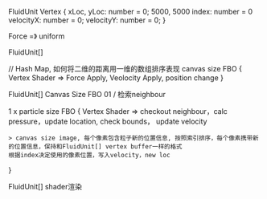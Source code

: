 FluidUnit Vertex {
    xLoc, yLoc: number = 0; 5000, 5000
    index: number = 0
    velocityX: number = 0;
    velocityY: number = 0;
}

Force =》 uniform

FluidUnit[]

// Hash Map, 如何将二维的距离用一维的数组排序表现
canvas size  FBO {
    Vertex Shader => Force Apply, Veolocity Apply, position change
}

FluidUnit[]
Canvas Size FBO 01 / 检索neighbour

1 x particle size  FBO {
    Vertex Shader => checkout neighbour，calc pressure，update location, check bounds， update velocity

    > canvas size image, 每个像素包含粒子新的位置信息, 按照索引排序，每个像素携带新的位置信息，保持和FluidUnit[] vertex buffer一样的格式
    根据index决定使用的像素位置，写入velocity，new loc
}

FluidUnit[]
shader渲染